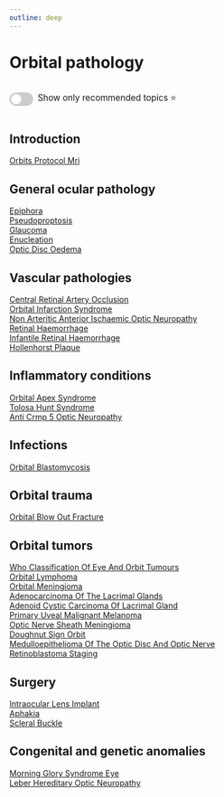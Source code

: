 ```yaml
---
outline: deep
---
```

<style>

.star-link-list {
  list-style-type: none !important;
  padding-left: 0 !important;
  margin-left: 0 !important;
}

.switch-container {
  display: flex;
  align-items: center;
  gap: 0.5rem;
  padding: 1rem 0;
  font-size: 0.95rem;
}

.switch {
  position: relative;
  display: inline-block;
  width: 42px;
  height: 24px;
}

.switch input {
  opacity: 0;
  width: 0;
  height: 0;
}

.slider {
  position: absolute;
  cursor: pointer;
  top: 0; left: 0; right: 0; bottom: 0;
  background-color: #ccc;
  border-radius: 24px;
  transition: 0.4s;
}

.slider:before {
  content: "";
  position: absolute;
  height: 18px;
  width: 18px;
  left: 3px;
  bottom: 3px;
  background-color: white;
  border-radius: 50%;
  transition: 0.4s;
}

input:checked + .slider {
  background-color: #42b983;
}

input:checked + .slider:before {
  transform: translateX(18px);
}

</style>

# Orbital pathology

<div class="switch-container">
  <label class="switch">
    <input type="checkbox" id="toggle-stars">
    <span class="slider"></span>
  </label>
  <span>Show only recommended topics ⭐</span>
</div>

## Introduction

[Orbits Protocol Mri](https://radiopaedia.org/articles/orbits-protocol-mri)  

## General ocular pathology

[Epiphora](https://radiopaedia.org/articles/epiphora)  
[Pseudoproptosis](https://radiopaedia.org/articles/pseudoproptosis)  
[Glaucoma](https://radiopaedia.org/articles/glaucoma)  
[Enucleation](https://radiopaedia.org/articles/enucleation)  
[Optic Disc Oedema](https://radiopaedia.org/articles/optic-disc-oedema)  

## Vascular pathologies

[Central Retinal Artery Occlusion](https://radiopaedia.org/articles/central-retinal-artery-occlusion-1)  
[Orbital Infarction Syndrome](https://radiopaedia.org/articles/orbital-infarction-syndrome)  
[Non Arteritic Anterior Ischaemic Optic Neuropathy](https://radiopaedia.org/articles/non-arteritic-anterior-ischaemic-optic-neuropathy)  
[Retinal Haemorrhage](https://radiopaedia.org/articles/retinal-haemorrhage-1)  
[Infantile Retinal Haemorrhage](https://radiopaedia.org/articles/infantile-retinal-haemorrhage)  
[Hollenhorst Plaque](https://radiopaedia.org/articles/hollenhorst-plaque)  

## Inflammatory conditions

[Orbital Apex Syndrome](https://radiopaedia.org/articles/orbital-apex-syndrome-1)  
[Tolosa Hunt Syndrome](https://radiopaedia.org/articles/tolosa-hunt-syndrome-3)  
[Anti Crmp 5 Optic Neuropathy](https://radiopaedia.org/articles/anti-crmp-5-optic-neuropathy)  

## Infections

[Orbital Blastomycosis](https://radiopaedia.org/articles/orbital-blastomycosis)  

## Orbital trauma

[Orbital Blow Out Fracture](https://radiopaedia.org/articles/orbital-blow-out-fracture-2)  

## Orbital tumors

[Who Classification Of Eye And Orbit Tumours](https://radiopaedia.org/articles/who-classification-of-eye-and-orbit-tumours)  
[Orbital Lymphoma](https://radiopaedia.org/articles/orbital-lymphoma)  
[Orbital Meningioma](https://radiopaedia.org/articles/orbital-meningioma)  
[Adenocarcinoma Of The Lacrimal Glands](https://radiopaedia.org/articles/adenocarcinoma-of-the-lacrimal-glands-1)  
[Adenoid Cystic Carcinoma Of Lacrimal Gland](https://radiopaedia.org/articles/adenoid-cystic-carcinoma-of-lacrimal-gland)  
[Primary Uveal Malignant Melanoma](https://radiopaedia.org/articles/primary-uveal-malignant-melanoma)  
[Optic Nerve Sheath Meningioma](https://radiopaedia.org/articles/optic-nerve-sheath-meningioma)  
[Doughnut Sign Orbit](https://radiopaedia.org/articles/doughnut-sign-orbit)  
[Medulloepithelioma Of The Optic Disc And Optic Nerve](https://radiopaedia.org/articles/medulloepithelioma-of-the-optic-disc-and-optic-nerve)  
[Retinoblastoma Staging](https://radiopaedia.org/articles/retinoblastoma-staging-1)  

## Surgery

[Intraocular Lens Implant](https://radiopaedia.org/articles/intraocular-lens-implant)  
[Aphakia](https://radiopaedia.org/articles/aphakia)  
[Scleral Buckle](https://radiopaedia.org/articles/scleral-buckle)  

## Congenital and genetic anomalies

[Morning Glory Syndrome Eye](https://radiopaedia.org/articles/morning-glory-syndrome-eye)  
[Leber Hereditary Optic Neuropathy](https://radiopaedia.org/articles/leber-hereditary-optic-neuropathy-1)  